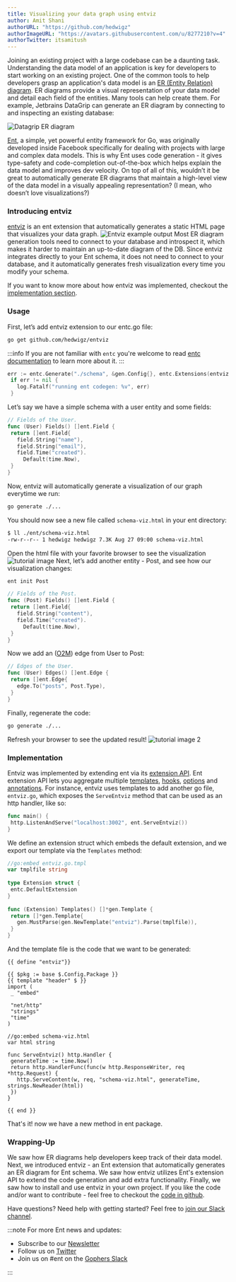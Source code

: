 ```yaml
---
title: Visualizing your data graph using entviz
author: Amit Shani
authorURL: "https://github.com/hedwigz"
authorImageURL: "https://avatars.githubusercontent.com/u/8277210?v=4"
authorTwitter: itsamitush
---
```


Joining an existing project with a large codebase can be a daunting task. Understanding the data model of an application is key for developers to start working on an existing project. One of the common tools to help developers grasp an application's data model is an [ER (Entity Relation) diagram](https://en.wikipedia.org/wiki/Entity%E2%80%93relationship_model). ER diagrams provide a visual representation of your data model and detail each field of the entities. Many tools can help create them. For example, Jetbrains DataGrip can generate an ER diagram by connecting to and inspecting an existing database:

![Datagrip ER diagram](https://link/to/image)


[Ent](https://entgo.io/docs/getting-started/), a simple, yet powerful entity framework for Go, was originally developed inside Facebook specifically for dealing with projects with large and complex data models.
This is why Ent uses code generation - it gives type-safety and code-completion out-of-the-box which helps explain the data model and improves dev velocity.
On top of all of this, wouldn’t it be great to automatically generate ER diagrams that maintain a high-level view of the data model in a visually appealing representation? (I mean, who doesn’t love visualizations?) 

### Introducing entviz
[entviz](https://github.com/hedwigz/entviz) is an ent extension that automatically generates a static HTML page that visualizes your data graph.
![Entviz example output](https://link/to/image)
Most ER diagram generation tools need to connect to your database and introspect it, which makes it harder to maintain an up-to-date diagram of the DB. Since entviz integrates directly to your Ent schema, it does not need to connect to your database, and it automatically generates fresh visualization every time you modify your schema.

If you want to know more about how entviz was implemented, checkout the [implementation section](#implementation).

  
### Usage
First, let’s add entviz extension to our entc.go file:
```bash
go get github.com/hedwigz/entviz
```
:::info
If you are not familiar with `entc` you're welcome to read [entc documentation](https://entgo.io/docs/code-gen#use-entc-as-a-package) to learn more about it.
:::
```go title="ent/entc.go"
err := entc.Generate("./schema", &gen.Config{}, entc.Extensions(entviz.Extension{}))
 if err != nil {
   log.Fatalf("running ent codegen: %v", err)
 }
```
Let’s say we have a simple schema with a user entity and some fields:
```go title="ent/schema/user.go"
// Fields of the User.
func (User) Fields() []ent.Field {
 return []ent.Field{
   field.String("name"),
   field.String("email"),
   field.Time("created").
     Default(time.Now),
 }
}
```
Now, entviz will automatically generate a visualization of our graph everytime we run: 
```bash
go generate ./...
```
You should now see a new file called `schema-viz.html` in your ent directory:
```bash
$ ll ./ent/schema-viz.html
-rw-r--r-- 1 hedwigz hedwigz 7.3K Aug 27 09:00 schema-viz.html
```
Open the html file with your favorite browser to see the visualization
![tutorial image](https://link/to/image)
Next, let’s add another entity - Post, and see how our visualization changes:
```bash
ent init Post
```
```go title="ent/schema/post.go"
// Fields of the Post.
func (Post) Fields() []ent.Field {
 return []ent.Field{
   field.String("content"),
   field.Time("created").
     Default(time.Now),
 }
}
```
Now we add an ([O2M](http://localhost:3000/docs/schema-edges/#o2m-two-types)) edge from User to Post:
```go title="ent/schema/post.go"
// Edges of the User.
func (User) Edges() []ent.Edge {
 return []ent.Edge{
   edge.To("posts", Post.Type),
 }
}
```
Finally, regenerate the code:
```bash
go generate ./...
```
Refresh your browser to see the updated result! 
![tutorial image 2](https://link/to/image)

### Implementation
Entviz was implemented by extending ent via its [extension API](https://github.com/ent/ent/blob/1304dc3d795b3ea2de7101c7ca745918def668ef/entc/entc.go#L197).
Ent extension API lets you aggregate multiple [templates](https://entgo.io/docs/templates/), [hooks](https://entgo.io/docs/hooks/), [options](https://entgo.io/docs/code-gen/#code-generation-options) and [annotations](https://entgo.io/docs/templates/#annotations).
For instance, entviz uses templates to add another go file, `entviz.go`, which exposes the `ServeEntviz` method that can be used as an http handler, like so:
```go
func main() {
 http.ListenAndServe("localhost:3002", ent.ServeEntviz())
}
```
We define an extension struct which embeds the default extension, and we export our template via the `Templates` method:
```go
//go:embed entviz.go.tmpl
var tmplfile string
 
type Extension struct {
 entc.DefaultExtension
}
 
func (Extension) Templates() []*gen.Template {
 return []*gen.Template{
   gen.MustParse(gen.NewTemplate("entviz").Parse(tmplfile)),
 }
}

```
And the template file is the code that we want to be generated:
```gotemplate
{{ define "entviz"}}
 
{{ $pkg := base $.Config.Package }}
{{ template "header" $ }}
import (
 _ "embed"
 
 "net/http"
 "strings"
 "time"
)
 
//go:embed schema-viz.html
var html string
 
func ServeEntviz() http.Handler {
 generateTime := time.Now()
 return http.HandlerFunc(func(w http.ResponseWriter, req *http.Request) {
   http.ServeContent(w, req, "schema-viz.html", generateTime, strings.NewReader(html))
 })
}
 
{{ end }}
```
That's it! now we have a new method in ent package.  

### Wrapping-Up

We saw how ER diagrams help developers keep track of their data model.
Next, we introduced entviz - an Ent extension that automatically generates an ER diagram for Ent schema.
We saw how entviz utilizes Ent's extension API to extend the code generation and add extra functionality.
Finally, we saw how to install and use entviz in your own project.
If you like the code and/or want to contribute - feel free to checkout the [code in github](https://github.com/hedwigz/entviz).

Have questions? Need help with getting started? Feel free to [join our Slack channel](https://entgo.io/docs/slack/).

:::note For more Ent news and updates:

- Subscribe to our [Newsletter](https://www.getrevue.co/profile/ent)
- Follow us on [Twitter](https://twitter.com/entgo_io)
- Join us on #ent on the [Gophers Slack](https://entgo.io/docs/slack)

:::

